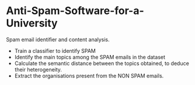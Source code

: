 # Anti-Spam-Software-for-a-University
Spam email identifier and content analysis.


- Train a classifier to identify SPAM
- Identify the main topics among the SPAM emails in the dataset
- Calculate the semantic distance between the topics obtained, to deduce their heterogeneity.
- Extract the organisations present from the NON SPAM emails.
